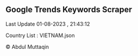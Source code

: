 

## Google Trends Keywords Scraper 
 
Last Update 01-08-2023 , 21:43:12

Country List :
VIETNAM.json



© Abdul Muttaqin 
